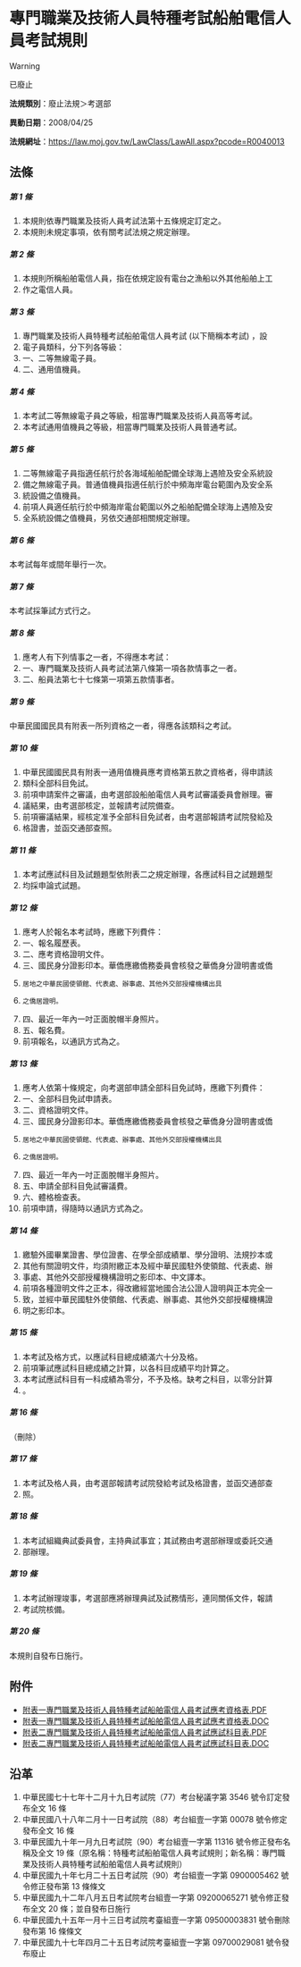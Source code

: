 # 專門職業及技術人員特種考試船舶電信人員考試規則
> [!WARNING]
> 已廢止

**法規類別**：廢止法規＞考選部

**異動日期**：2008/04/25  

**法規網址**：https://law.moj.gov.tw/LawClass/LawAll.aspx?pcode=R0040013



## 法條
##### 第 1 條
1. 本規則依專門職業及技術人員考試法第十五條規定訂定之。            
1. 本規則未規定事項，依有關考試法規之規定辦理。

##### 第 2 條
1. 本規則所稱船舶電信人員，指在依規定設有電台之漁船以外其他船舶上工
1. 作之電信人員。

##### 第 3 條
1. 專門職業及技術人員特種考試船舶電信人員考試 (以下簡稱本考試) ，設
1. 電子員類科，分下列各等級：                                      
1. 一、二等無線電子員。                                            
1. 二、通用值機員。

##### 第 4 條
1. 本考試二等無線電子員之等級，相當專門職業及技術人員高等考試。 
1. 本考試通用值機員之等級，相當專門職業及技術人員普通考試。

##### 第 5 條
1. 二等無線電子員指適任航行於各海域船舶配備全球海上遇險及安全系統設
1. 備之無線電子員。普通值機員指適任航行於中頻海岸電台範圍內及安全系
1. 統設備之值機員。                                                
1. 前項人員適任航行於中頻海岸電台範圍以外之船舶配備全球海上遇險及安
1. 全系統設備之值機員，另依交通部相關規定辦理。

##### 第 6 條
本考試每年或間年舉行一次。

##### 第 7 條
本考試採筆試方式行之。

##### 第 8 條
1. 應考人有下列情事之一者，不得應本考試：                  
1. 一、專門職業及技術人員考試法第八條第一項各款情事之一者。
1. 二、船員法第七十七條第一項第五款情事者。

##### 第 9 條
中華民國國民具有附表一所列資格之一者，得應各該類科之考試。

##### 第 10 條
1. 中華民國國民具有附表一通用值機員應考資格第五款之資格者，得申請該
1. 類科全部科目免試。                                              
1. 前項申請案件之審議，由考選部設船舶電信人員考試審議委員會辦理。審
1. 議結果，由考選部核定，並報請考試院備查。                        
1. 前項審議結果，經核定准予全部科目免試者，由考選部報請考試院發給及
1. 格證書，並函交通部查照。

##### 第 11 條
1. 本考試應試科目及試題題型依附表二之規定辦理，各應試科目之試題題型
1. 均採申論式試題。

##### 第 12 條
1. 應考人於報名本考試時，應繳下列費件：                            
1. 一、報名履歷表。                                                
1. 二、應考資格證明文件。                                          
1. 三、國民身分證影印本。華僑應繳僑務委員會核發之華僑身分證明書或僑
1.     居地之中華民國使領館、代表處、辦事處、其他外交部授權機構出具
1.     之僑居證明。                                                
1. 四、最近一年內一吋正面脫帽半身照片。                            
1. 五、報名費。                                                    
1. 前項報名，以通訊方式為之。

##### 第 13 條
1. 應考人依第十條規定，向考選部申請全部科目免試時，應繳下列費件：  
1. 一、全部科目免試申請表。                                        
1. 二、資格證明文件。                                              
1. 三、國民身分證影印本。華僑應繳僑務委員會核發之華僑身分證明書或僑
1.     居地之中華民國使領館、代表處、辦事處、其他外交部授權機構出具
1.     之僑居證明。                                                
1. 四、最近一年內一吋正面脫帽半身照片。                            
1. 五、申請全部科目免試審議費。                                    
1. 六、體格檢查表。                                                
1. 前項申請，得隨時以通訊方式為之。

##### 第 14 條
1. 繳驗外國畢業證書、學位證書、在學全部成績單、學分證明、法規抄本或
1. 其他有關證明文件，均須附繳正本及經中華民國駐外使領館、代表處、辦
1. 事處、其他外交部授權機構證明之影印本、中文譯本。                
1. 前項各種證明文件之正本，得改繳經當地國合法公證人證明與正本完全一
1. 致，並經中華民國駐外使領館、代表處、辦事處、其他外交部授權機構證
1. 明之影印本。

##### 第 15 條
1. 本考試及格方式，以應試科目總成績滿六十分及格。                  
1. 前項筆試應試科目總成績之計算，以各科目成績平均計算之。          
1. 本考試應試科目有一科成績為零分，不予及格。缺考之科目，以零分計算
1. 。

##### 第 16 條
（刪除）

##### 第 17 條
1. 本考試及格人員，由考選部報請考試院發給考試及格證書，並函交通部查
1. 照。

##### 第 18 條
1. 本考試組織典試委員會，主持典試事宜；其試務由考選部辦理或委託交通
1. 部辦理。

##### 第 19 條
1. 本考試辦理竣事，考選部應將辦理典試及試務情形，連同關係文件，報請
1. 考試院核備。

##### 第 20 條
本規則自發布日施行。
## 附件
* [附表一專門職業及技術人員特種考試船舶電信人員考試應考資格表.PDF](https://law.moj.gov.tw/LawClass/LawGetFile.ashx?FileId=0000233203)
* [附表一專門職業及技術人員特種考試船舶電信人員考試應考資格表.DOC](https://law.moj.gov.tw/LawClass/LawGetFile.ashx?FileId=0000009579)
* [附表二專門職業及技術人員特種考試船舶電信人員考試應試科目表.PDF](https://law.moj.gov.tw/LawClass/LawGetFile.ashx?FileId=0000233204)
* [附表二專門職業及技術人員特種考試船舶電信人員考試應試科目表.DOC](https://law.moj.gov.tw/LawClass/LawGetFile.ashx?FileId=0000009580)
## 沿革
1. 中華民國七十七年十二月十九日考試院（77）考台秘議字第 3546 號令訂定發布全文 16 條
1. 中華民國八十八年二月十一日考試院（88）考台組壹一字第 00078  號令修定發布全文 16 條
1. 中華民國九十年一月九日考試院（90）考台組壹一字第 11316  號令修正發布名稱及全文 19 條（原名稱：特種考試船舶電信人員考試規則；新名稱：專門職業及技術人員特種考試船舶電信人員考試規則）
1. 中華民國九十年七月二十五日考試院（90）考台組壹一字第 0900005462 號令修正發布第 13 條條文
1. 中華民國九十二年八月五日考試院考台組壹一字第 09200065271  號令修正發布全文 20 條；並自發布日施行
1. 中華民國九十五年一月十三日考試院考臺組壹一字第 09500003831  號令刪除發布第 16 條條文
1. 中華民國九十七年四月二十五日考試院考臺組壹一字第 09700029081  號令發布廢止
